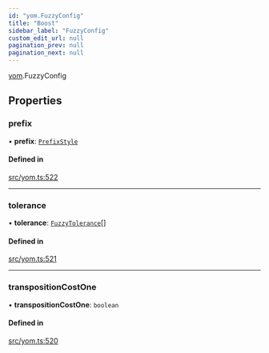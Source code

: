 ```yaml
---
id: "yom.FuzzyConfig"
title: "Boost"
sidebar_label: "FuzzyConfig"
custom_edit_url: null
pagination_prev: null
pagination_next: null
---
```


[yom](../namespaces/yom.md).FuzzyConfig

## Properties

### prefix

• **prefix**: [`PrefixStyle`](../namespaces/yom.md#prefixstyle)

#### Defined in

[src/yom.ts:522](https://github.com/yolmio/boost/blob/b239488/src/yom.ts#L522)

___

### tolerance

• **tolerance**: [`FuzzyTolerance`](yom.FuzzyTolerance.md)[]

#### Defined in

[src/yom.ts:521](https://github.com/yolmio/boost/blob/b239488/src/yom.ts#L521)

___

### transpositionCostOne

• **transpositionCostOne**: `boolean`

#### Defined in

[src/yom.ts:520](https://github.com/yolmio/boost/blob/b239488/src/yom.ts#L520)
